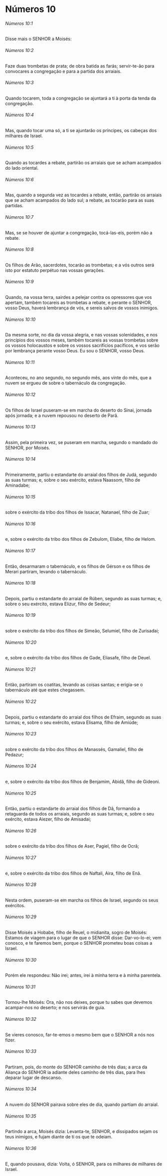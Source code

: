 # Números 10

###### Números 10:1

Disse mais o SENHOR a Moisés:

###### Números 10:2

Faze duas trombetas de prata; de obra batida as farás; servir-te-ão para convocares a congregação e para a partida dos arraiais.

###### Números 10:3

Quando tocarem, toda a congregação se ajuntará a ti à porta da tenda da congregação.

###### Números 10:4

Mas, quando tocar uma só, a ti se ajuntarão os príncipes, os cabeças dos milhares de Israel.

###### Números 10:5

Quando as tocardes a rebate, partirão os arraiais que se acham acampados do lado oriental.

###### Números 10:6

Mas, quando a segunda vez as tocardes a rebate, então, partirão os arraiais que se acham acampados do lado sul; a rebate, as tocarão para as suas partidas.

###### Números 10:7

Mas, se se houver de ajuntar a congregação, tocá-las-eis, porém não a rebate.

###### Números 10:8

Os filhos de Arão, sacerdotes, tocarão as trombetas; e a vós outros será isto por estatuto perpétuo nas vossas gerações.

###### Números 10:9

Quando, na vossa terra, sairdes a pelejar contra os opressores que vos apertam, também tocareis as trombetas a rebate, e perante o SENHOR, vosso Deus, haverá lembrança de vós, e sereis salvos de vossos inimigos.

###### Números 10:10

Da mesma sorte, no dia da vossa alegria, e nas vossas solenidades, e nos princípios dos vossos meses, também tocareis as vossas trombetas sobre os vossos holocaustos e sobre os vossos sacrifícios pacíficos, e vos serão por lembrança perante vosso Deus. Eu sou o SENHOR, vosso Deus.

###### Números 10:11

Aconteceu, no ano segundo, no segundo mês, aos vinte do mês, que a nuvem se ergueu de sobre o tabernáculo da congregação.

###### Números 10:12

Os filhos de Israel puseram-se em marcha do deserto do Sinai, jornada após jornada; e a nuvem repousou no deserto de Parã.

###### Números 10:13

Assim, pela primeira vez, se puseram em marcha, segundo o mandado do SENHOR, por Moisés.

###### Números 10:14

Primeiramente, partiu o estandarte do arraial dos filhos de Judá, segundo as suas turmas; e, sobre o seu exército, estava Naassom, filho de Aminadabe;

###### Números 10:15

sobre o exército da tribo dos filhos de Issacar, Natanael, filho de Zuar;

###### Números 10:16

e, sobre o exército da tribo dos filhos de Zebulom, Eliabe, filho de Helom.

###### Números 10:17

Então, desarmaram o tabernáculo, e os filhos de Gérson e os filhos de Merari partiram, levando o tabernáculo.

###### Números 10:18

Depois, partiu o estandarte do arraial de Rúben, segundo as suas turmas; e, sobre o seu exército, estava Elizur, filho de Sedeur;

###### Números 10:19

sobre o exército da tribo dos filhos de Simeão, Selumiel, filho de Zurisadai;

###### Números 10:20

e, sobre o exército da tribo dos filhos de Gade, Eliasafe, filho de Deuel.

###### Números 10:21

Então, partiram os coatitas, levando as coisas santas; e erigia-se o tabernáculo até que estes chegassem.

###### Números 10:22

Depois, partiu o estandarte do arraial dos filhos de Efraim, segundo as suas turmas; e, sobre o seu exército, estava Elisama, filho de Amiúde;

###### Números 10:23

sobre o exército da tribo dos filhos de Manassés, Gamaliel, filho de Pedazur;

###### Números 10:24

e, sobre o exército da tribo dos filhos de Benjamim, Abidã, filho de Gideoni.

###### Números 10:25

Então, partiu o estandarte do arraial dos filhos de Dã, formando a retaguarda de todos os arraiais, segundo as suas turmas; e, sobre o seu exército, estava Aiezer, filho de Amisadai;

###### Números 10:26

sobre o exército da tribo dos filhos de Aser, Pagiel, filho de Ocrã;

###### Números 10:27

e, sobre o exército da tribo dos filhos de Naftali, Aira, filho de Enã.

###### Números 10:28

Nesta ordem, puseram-se em marcha os filhos de Israel, segundo os seus exércitos.

###### Números 10:29

Disse Moisés a Hobabe, filho de Reuel, o midianita, sogro de Moisés: Estamos de viagem para o lugar de que o SENHOR disse: Dar-vo-lo-ei; vem conosco, e te faremos bem, porque o SENHOR prometeu boas coisas a Israel.

###### Números 10:30

Porém ele respondeu: Não irei; antes, irei à minha terra e à minha parentela.

###### Números 10:31

Tornou-lhe Moisés: Ora, não nos deixes, porque tu sabes que devemos acampar-nos no deserto; e nos servirás de guia.

###### Números 10:32

Se vieres conosco, far-te-emos o mesmo bem que o SENHOR a nós nos fizer.

###### Números 10:33

Partiram, pois, do monte do SENHOR caminho de três dias; a arca da Aliança do SENHOR ia adiante deles caminho de três dias, para lhes deparar lugar de descanso.

###### Números 10:34

A nuvem do SENHOR pairava sobre eles de dia, quando partiam do arraial.

###### Números 10:35

Partindo a arca, Moisés dizia: Levanta-te, SENHOR, e dissipados sejam os teus inimigos, e fujam diante de ti os que te odeiam.

###### Números 10:36

E, quando pousava, dizia: Volta, ó SENHOR, para os milhares de milhares de Israel.

